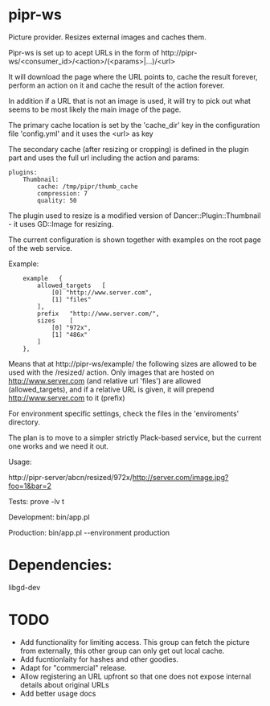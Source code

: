pipr-ws
=======

Picture provider. Resizes external images and caches them.

Pipr-ws is set up to acept URLs in the form of http://pipr-ws/&lt;consumer_id>/&lt;action>/(&lt;params>|...)/&lt;url>

It will download the page where the URL points to, cache the result forever, perform an action on it and cache the result of the action forever.

In addition if a URL that is not an image is used, it will try to pick out what seems to be most likely the main image of the page.

The primary cache location is set by the 'cache_dir' key in the configuration file 'config.yml' and it uses the &lt;url> as key

The secondary cache (after resizing or cropping) is defined in the plugin part and uses the full url including the action and params:

````
plugins:
    Thumbnail:
        cache: /tmp/pipr/thumb_cache
        compression: 7
        quality: 50
````

The plugin used to resize is a modified version of Dancer::Plugin::Thumbnail - it uses GD::Image for resizing.

The current configuration is shown together with examples on the root page of the web service.

Example:

````
    example   {
        allowed_targets   [
            [0] "http://www.server.com",
            [1] "files"
        ],
        prefix   "http://www.server.com/",
        sizes    [
            [0] "972x",
            [1] "486x"
        ]
    },
````

Means that at http://pipr-ws/example/ the following sizes are allowed to be used with the /resized/ action. Only images that are hosted on http://www.server.com (and relative url 'files') are allowed (allowed_targets), and if a relative URL is given, it will prepend http://www.server.com to it (prefix)

For environment specific settings, check the files in the 'enviroments' directory.

The plan is to move to a simpler strictly Plack-based service, but the current one works and we need it out.

Usage:

  http://pipr-server/abcn/resized/972x/http://server.com/image.jpg?foo=1&bar=2

Tests:
  prove -lv t

Development:
  bin/app.pl

Production:
  bin/app.pl --environment production


# Dependencies:
libgd-dev


# TODO
- Add functionality for limiting access. This group can fetch the picture from
  externally, this other group can only get out local cache.
- Add fucntionlaity for hashes and other goodies.
- Adapt for "commercial" release.
- Allow registering an URL upfront so that one does not expose internal details about original URLs
- Add better usage docs
